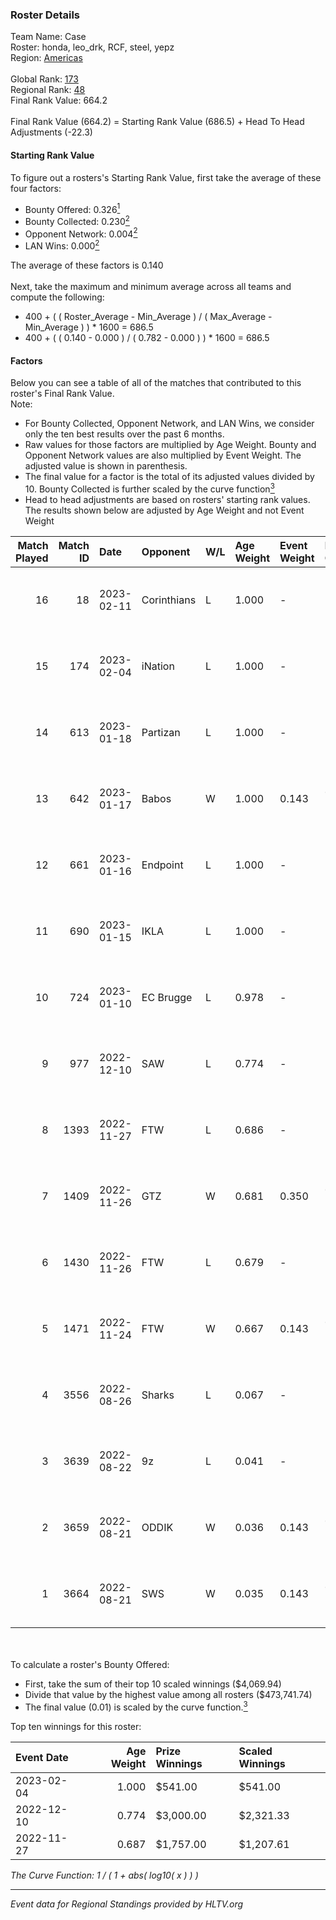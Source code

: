 ### Roster Details<br />
Team Name: Case<br />
Roster: honda, leo_drk, RCF, steel, yepz<br />
Region: [Americas]( ../standings_americas.md)<br />
<br />
Global Rank: [173](../standings_global.md)<br />
Regional Rank: [48]( ../standings_americas.md)<br />
Final Rank Value:  664.2<br />
<br />
Final Rank Value (664.2) = Starting Rank Value (686.5) + Head To Head Adjustments (-22.3)<br />

#### Starting Rank Value<br />
To figure out a rosters's Starting Rank Value, first take the average of these four factors:<br />
- Bounty Offered: 0.326[<sup>1</sup>](#table2)
- Bounty Collected: 0.230[<sup>2</sup>](#table1)
- Opponent Network: 0.004[<sup>2</sup>](#table1)
- LAN Wins: 0.000[<sup>2</sup>](#table1)

The average of these factors is 0.140<br />
<br />
Next, take the maximum and minimum average across all teams and compute the following:<br />
- 400 + ( ( Roster_Average - Min_Average ) / ( Max_Average - Min_Average ) ) * 1600 = 686.5
- 400 + ( ( 0.140 - 0.000 ) / ( 0.782 - 0.000 ) ) * 1600 = 686.5


#### Factors<br />
Below you can see a table of all of the matches that contributed to this roster's Final Rank Value.<br />
Note:<br />

- For Bounty Collected, Opponent Network, and LAN Wins, we consider only the ten best results over the past 6 months.
- Raw values for those factors are multiplied by Age Weight. Bounty and Opponent Network values are also multiplied by Event Weight. The adjusted value is shown in parenthesis.
- The final value for a factor is the total of its adjusted values divided by 10. Bounty Collected is further scaled by the curve function[<sup>3</sup>](#curveFunction)
- Head to head adjustments are based on rosters' starting rank values. The results shown below are adjusted by Age Weight and not Event Weight
<span id="table1"></span><br />


| Match Played | Match ID | Date       | Opponent    | W/L | Age Weight | Event Weight | Bounty Collected | Opponent Network | LAN Wins  | H2H Adj. | Roster                           |
| -: | -: | :- | :- | :- | :- | :- | :- | :- | :- | -: | :- |
|           16 |       18 | 2023-02-11 | Corinthians | L   | 1.000      | -            | -                | -                | -         |    -9.08 | honda, leo_drk, RCF, steel, yepz |
|           15 |      174 | 2023-02-04 | iNation     | L   | 1.000      | -            | -                | -                | -         |    -3.52 | honda, leo_drk, RCF, steel, yepz |
|           14 |      613 | 2023-01-18 | Partizan    | L   | 1.000      | -            | -                | -                | -         |    -8.50 | honda, leo_drk, RCF, steel, yepz |
|           13 |      642 | 2023-01-17 | Babos       | W   | 1.000      | 0.143        | 0.008 (0.001)    | 0.057 (0.008)    | 0 (0.000) |    16.09 | honda, leo_drk, RCF, steel, yepz |
|           12 |      661 | 2023-01-16 | Endpoint    | L   | 1.000      | -            | -                | -                | -         |    -5.74 | honda, leo_drk, RCF, steel, yepz |
|           11 |      690 | 2023-01-15 | IKLA        | L   | 1.000      | -            | -                | -                | -         |    -6.15 | honda, leo_drk, RCF, steel, yepz |
|           10 |      724 | 2023-01-10 | EC Brugge   | L   | 0.978      | -            | -                | -                | -         |   -13.25 | honda, leo_drk, RCF, steel, yepz |
|            9 |      977 | 2022-12-10 | SAW         | L   | 0.774      | -            | -                | -                | -         |    -2.22 | honda, leo_drk, RCF, steel, yepz |
|            8 |     1393 | 2022-11-27 | FTW         | L   | 0.686      | -            | -                | -                | -         |    -6.18 | honda, leo_drk, RCF, steel, yepz |
|            7 |     1409 | 2022-11-26 | GTZ         | W   | 0.681      | 0.350        | 0.003 (0.001)    | 0.000 (0.000)    | 0 (0.000) |     7.75 | honda, leo_drk, RCF, steel, yepz |
|            6 |     1430 | 2022-11-26 | FTW         | L   | 0.679      | -            | -                | -                | -         |    -6.12 | honda, leo_drk, RCF, steel, yepz |
|            5 |     1471 | 2022-11-24 | FTW         | W   | 0.667      | 0.143        | 0.026 (0.002)    | 0.300 (0.029)    | 0 (0.000) |    15.38 | honda, leo_drk, RCF, steel, yepz |
|            4 |     3556 | 2022-08-26 | Sharks      | L   | 0.067      | -            | -                | -                | -         |    -1.61 | honda, leo_drk, RCF, steel, yepz |
|            3 |     3639 | 2022-08-22 | 9z          | L   | 0.041      | -            | -                | -                | -         |    -0.31 | honda, leo_drk, RCF, steel, yepz |
|            2 |     3659 | 2022-08-21 | ODDIK       | W   | 0.036      | 0.143        | 0.016 (0.000)    | 0.236 (0.001)    | 0 (0.000) |     0.68 | honda, leo_drk, RCF, steel, yepz |
|            1 |     3664 | 2022-08-21 | SWS         | W   | 0.035      | 0.143        | 0.001 (0.000)    | 0.125 (0.001)    | 0 (0.000) |     0.51 | honda, leo_drk, RCF, steel, yepz |

<br />
<span id="table2"></span><br />
To calculate a roster's Bounty Offered:<br />

- First, take the sum of their top 10 scaled winnings ($4,069.94)
- Divide that value by the highest value among all rosters ($473,741.74)
- The final value (0.01) is scaled by the curve function.[<sup>3</sup>](#curveFunction)

Top ten winnings for this roster:<br />

| Event Date | Age Weight | Prize Winnings | Scaled Winnings |
| :- | -: | :- | :- |
| 2023-02-04 |      1.000 | $541.00        | $541.00         |
| 2022-12-10 |      0.774 | $3,000.00      | $2,321.33       |
| 2022-11-27 |      0.687 | $1,757.00      | $1,207.61       |


<span id="curveFunction"></span>_The Curve Function: 1 / ( 1 + abs( log10( x ) ) )_<br />

---
_Event data for Regional Standings provided by HLTV.org_<br />
